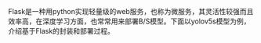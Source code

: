 Flask是一种用python实现轻量级的web服务，也称为微服务，其灵活性较强而且效率高，在深度学习方面，也常常用来部署B/S模型。下面以yolov5s模型为例，介绍基于Flask的封装和部署过程。